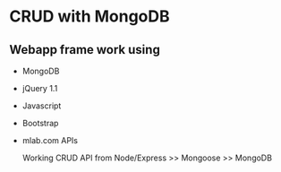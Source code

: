 CRUD with MongoDB
==

Webapp frame work using 
--

- MongoDB
- jQuery 1.1
- Javascript
- Bootstrap
- mlab.com APIs

  Working CRUD API from Node/Express >> Mongoose >> MongoDB
